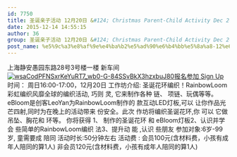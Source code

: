 ```yaml
---
id: 7750
title: 圣诞亲子活动 12月20日 &#124; Christmas Parent-Child Activity Dec 20
date: 2015-12-14 14:55:15
author: 36
group: 圣诞亲子活动 12月20日 &#124; Christmas Parent-Child Activity Dec 20
post_name: %e5%9c%a3%e8%af%9e%e4%ba%b2%e5%ad%90%e6%b4%bb%e5%8a%a8-12%e6%9c%8820%e6%97%a5-christmas-parent-child-activity-dec-20
---
```


上海静安愚园东路28号3号楼一楼 新车间 [![wsaCodPFNSxrKeYuRT7_wb0-G-84SSvBkX3hzxbuJ80](http://139.162.84.35/wp-content/uploads/2015/12/wsaCodPFNSxrKeYuRT7_wb0-G-84SSvBkX3hzxbuJ80.png)](http://139.162.84.35/wp-content/uploads/2015/12/wsaCodPFNSxrKeYuRT7%5Fwb0-G-84SSvBkX3hzxbuJ80.png)[报名参加 Sign Up](http://www.huodongxing.com/event/7312998930200 "立即报名")时间： 周日16:00-17:00，12月20日 工作坊介绍: 圣诞花环编织！RainbowLoom彩虹编织风靡全球的编织活动, 巧则 灵, 它来制作各种 链、 项链、玩偶等等。eBloom是创客LeoYan为RainbowLoom制作的 款互动LED灯板,可以 让你作品光芒四射,同时为在晚上的活动带来 份安全。此次 作坊将编织圣诞花环,你 可以 它做吊坠、胸花和 环等。 你将获得 1、 制作的圣诞花环 和 eBloom灯板2、认识并学会 些简单的RainbowLoom编织 法3、提升动 能 ,认识 些朋友 参加对象:6岁-99岁, 童需要成 陪同 活动时长:50分钟左右 活动费 : 会员100元(含材料费，小孩有成年人陪同的算1人) 非会员120元(含材料费，小孩有成年人陪同的算1人)